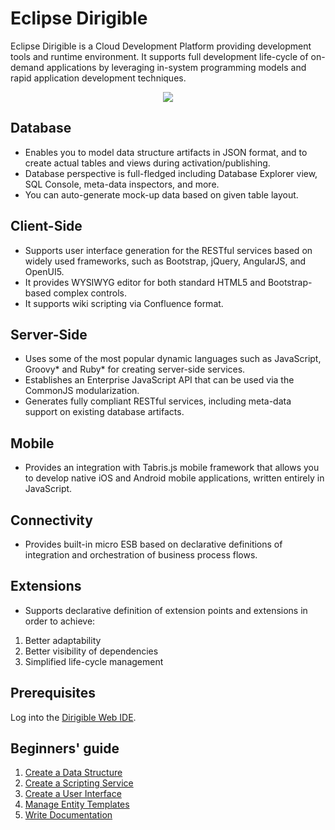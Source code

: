 # Eclipse Dirigible


Eclipse Dirigible is a Cloud Development Platform providing development tools and runtime environment. It supports full development life-cycle of on-demand applications by leveraging in-system programming models and rapid application development techniques.

<p align="center">
  <img src="https://image.ibb.co/iprSj6/graphic.jpg">
</p>


## **Database** 
- Enables you to model data structure artifacts in JSON format, and to create actual tables and views during activation/publishing.
- Database perspective is full-fledged including Database Explorer view, SQL Console, meta-data inspectors, and more.
- You can auto-generate mock-up data based on given table layout.

## **Client-Side**
- Supports user interface generation for the RESTful services based on widely used frameworks, such as Bootstrap, jQuery, AngularJS, and OpenUI5.
- It provides WYSIWYG editor for both standard HTML5 and Bootstrap-based complex controls.
- It supports wiki scripting via Confluence format.

## **Server-Side**
- Uses some of the most popular dynamic languages such as JavaScript, Groovy* and Ruby* for creating server-side services.
- Establishes an Enterprise JavaScript API that can be used via the CommonJS modularization.
- Generates fully compliant RESTful services, including meta-data support on existing database artifacts.

## **Mobile** 
- Provides an integration with Tabris.js mobile framework that allows you to develop native iOS and Android mobile applications, written entirely in JavaScript.

## **Connectivity**
- Provides built-in micro ESB based on declarative definitions of integration and orchestration of business process flows.

## **Extensions**
* Supports declarative definition of extension points and extensions in order to achieve:
 1. Better adaptability
 2. Better visibility of dependencies
 3. Simplified life-cycle management

## **Prerequisites**
 Log into the [Dirigible Web IDE](http://dirigible.eclipse.org/).

## Beginners' guide
1. [Create a Data Structure](DataStructures.md)
2. [Create a Scripting Service](ScriptingServices.md)
3. [Create a User Interface](UserInterfaces.md)
4. [Manage Entity Templates](ManageEntityTemplates.md)
5. [Write Documentation](Documentation.md)
